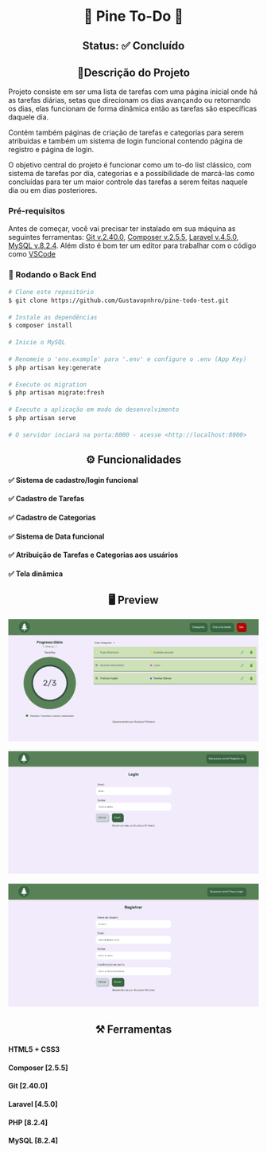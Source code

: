 <h1 align="center"> 🌲 Pine To-Do 🌲 </h1>

<p align="center">
</p>
<h2 align="center"> Status: ✅ Concluído </h2>



<h2 align="center"> 📖Descrição do Projeto</h2>

Projeto consiste em ser uma lista de tarefas com uma página inicial onde há as tarefas diárias, setas que direcionam os dias avançando ou retornando os dias, elas funcionam de forma dinâmica então as tarefas são específicas daquele dia.

Contém também páginas de criação de tarefas e categorias para serem atribuidas e também um sistema de login funcional contendo página de registro e página de login.

O objetivo central do projeto é funcionar como um to-do list clássico, com sistema de tarefas por dia, categorias e a possibilidade de marcá-las como concluídas para ter um maior controle das tarefas a serem feitas naquele dia ou em dias posteriores.

### Pré-requisitos

Antes de começar, você vai precisar ter instalado em sua máquina as seguintes ferramentas:
[Git v.2.40.0](https://git-scm.com), [Composer v.2.5.5](https://getcomposer.org/), [Laravel v.4.5.0](https://laravel.com/), [MySQL v.8.2.4](https://www.mysql.com/downloads/). 
Além disto é bom ter um editor para trabalhar com o código como [VSCode](https://code.visualstudio.com/)

### 🎲 Rodando o Back End

```bash
# Clone este repositório
$ git clone https://github.com/Gustavopnhro/pine-todo-test.git

# Instale as dependências
$ composer install

# Inicie o MySQL

# Renomeie o 'env.example' para '.env' e configure o .env (App Key)
$ php artisan key:generate

# Execute os migration
$ php artisan migrate:fresh

# Execute a aplicação em modo de desenvolvimento
$ php artisan serve

# O servidor inciará na porta:8000 - acesse <http://localhost:8000>
```

<h2 align="center">⚙️ Funcionalidades </h2>

#### ✅ Sistema de cadastro/login funcional
#### ✅ Cadastro de Tarefas
#### ✅ Cadastro de Categorias
#### ✅ Sistema de Data funcional
#### ✅ Atribuição de Tarefas e Categorias aos usuários
#### ✅ Tela dinâmica

<h2 align="center"> 🖥️ Preview </h2>
<img src="./readme_img/HomePreview.PNG" alt="Previw"></img>
<br>
<br>
<img src="./readme_img/LoginPreview.PNG" alt="Previw"></img>
<br>
<br>
<img src="./readme_img/RegisterPreview.PNG" alt="Previw"></img>



<h2 align="center"> ⚒️ Ferramentas </h2>

#### HTML5 + CSS3
#### Composer [2.5.5]
#### Git [2.40.0]
#### Laravel [4.5.0]
#### PHP [8.2.4]
#### MySQL [8.2.4]

